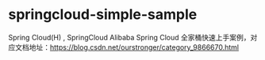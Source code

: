 # springcloud-simple-sample
Spring Cloud(H) , SpringCloud Alibaba
Spring Cloud 全家桶快速上手案例，对应文档地址：https://blog.csdn.net/ourstronger/category_9866670.html
